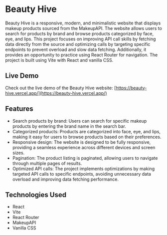 # Beauty Hive

Beauty Hive is a responsive, modern, and minimalistic website that displays makeup products sourced from the MakeupAPI. The website allows users to search for products by brand and browse products categorized by face, eye, and lips. This project focuses on improving API call skills by fetching data directly from the source and optimizing calls by targeting specific endpoints to prevent overload and slow data fetching. Additionally, it provides an opportunity to practice using React Router for navigation. The project is built using Vite with React and vanilla CSS.

## Live Demo

Check out the live demo of the Beauty Hive website: [https://beauty-hive.vercel.app/](https://beauty-hive.vercel.app/)

## Features

- Search products by brand: Users can search for specific makeup products by entering the brand name in the search bar.
- Categorized products: Products are categorized into face, eye, and lips, making it easy for users to browse products based on their preferences.
- Responsive design: The website is designed to be fully responsive, providing a seamless experience across different devices and screen sizes.
- Pagination: The product listing is paginated, allowing users to navigate through multiple pages of results.
- Optimized API calls: The project implements optimizations by making targeted API calls to specific endpoints, avoiding unnecessary data overload and improving data fetching performance.

## Technologies Used

- React
- Vite
- React Router
- MakeupAPI
- Vanilla CSS
